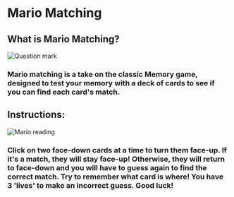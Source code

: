 # Mario Matching

## What is Mario Matching?

![Question mark](https://pics.me.me/thumb_2-mario-bros-question-mark-box-coin-candies-display-sour-54064620.png)

### Mario matching is a take on the classic Memory game, designed to test your memory with a deck of cards to see if you can find each card's match.

## Instructions:

![Mario reading](https://i0.wp.com/www.infendo.com/wp-content/uploads/2012/01/paper_mario_reading_map_preview.png?resize=256%2C256)

### Click on two face-down cards at a time to turn them face-up. If it's a match, they will stay face-up! Otherwise, they will return to face-down and you will have to guess again to find the correct match. Try to remember what card is where! You have 3 'lives' to make an incorrect guess. Good luck!